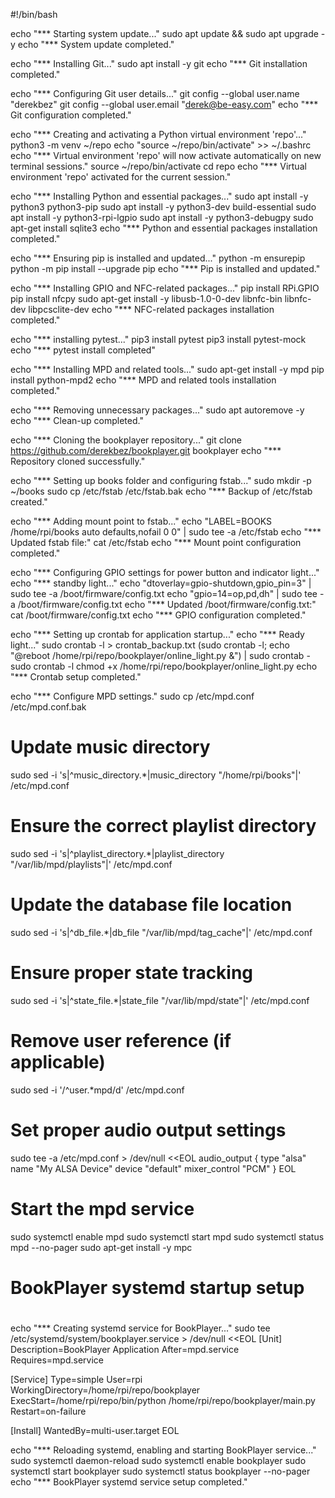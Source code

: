 #!/bin/bash

echo "*** Starting system update..."
sudo apt update && sudo apt upgrade -y
echo "*** System update completed."

echo "*** Installing Git..."
sudo apt install -y git
echo "*** Git installation completed."

echo "*** Configuring Git user details..."
git config --global user.name "derekbez"
git config --global user.email "derek@be-easy.com"
echo "*** Git configuration completed."

echo "*** Creating and activating a Python virtual environment 'repo'..."
python3 -m venv ~/repo
echo "source ~/repo/bin/activate" >> ~/.bashrc
echo "*** Virtual environment 'repo' will now activate automatically on new terminal sessions."
source ~/repo/bin/activate
cd repo
echo "*** Virtual environment 'repo' activated for the current session."

echo "*** Installing Python and essential packages..."
sudo apt install -y python3 python3-pip
sudo apt install -y python3-dev build-essential
sudo apt install -y python3-rpi-lgpio
sudo apt install -y python3-debugpy
sudo apt-get install sqlite3
echo "*** Python and essential packages installation completed."

echo "*** Ensuring pip is installed and updated..."
python -m ensurepip
python -m pip install --upgrade pip
echo "*** Pip is installed and updated."

echo "*** Installing GPIO and NFC-related packages..."
pip install RPi.GPIO
pip install nfcpy
sudo apt-get install -y libusb-1.0-0-dev libnfc-bin libnfc-dev libpcsclite-dev
echo "*** NFC-related packages installation completed."

echo "*** installing pytest..."
pip3 install pytest
pip3 install pytest-mock
echo "*** pytest install completed"

echo "*** Installing MPD and related tools..."
sudo apt-get install -y mpd
pip install python-mpd2
echo "*** MPD and related tools installation completed."

echo "*** Removing unnecessary packages..."
sudo apt autoremove -y
echo "*** Clean-up completed."

echo "*** Cloning the bookplayer repository..."
git clone https://github.com/derekbez/bookplayer.git bookplayer
echo "*** Repository cloned successfully."

echo "*** Setting up books folder and configuring fstab..."
sudo mkdir -p ~/books
sudo cp /etc/fstab /etc/fstab.bak
echo "*** Backup of /etc/fstab created."

echo "*** Adding mount point to fstab..."
echo "LABEL=BOOKS /home/rpi/books auto defaults,nofail 0 0" | sudo tee -a /etc/fstab
echo "*** Updated fstab file:"
cat /etc/fstab
echo "*** Mount point configuration completed."

echo "*** Configuring GPIO settings for power button and indicator light..."
echo "*** standby light..."
echo "dtoverlay=gpio-shutdown,gpio_pin=3" | sudo tee -a /boot/firmware/config.txt
echo "gpio=14=op,pd,dh" | sudo tee -a /boot/firmware/config.txt
echo "*** Updated /boot/firmware/config.txt:"
cat /boot/firmware/config.txt
echo "*** GPIO configuration completed."

echo "*** Setting up crontab for application startup..."
echo "*** Ready light..."
sudo crontab -l > crontab_backup.txt
(sudo crontab -l; echo "@reboot /home/rpi/repo/bookplayer/online_light.py &") | sudo crontab -
sudo crontab -l
chmod +x /home/rpi/repo/bookplayer/online_light.py
echo "*** Crontab setup completed."

echo "*** Configure MPD settings."
sudo cp /etc/mpd.conf /etc/mpd.conf.bak

# Update music directory
sudo sed -i 's|^music_directory.*|music_directory "/home/rpi/books"|' /etc/mpd.conf

# Ensure the correct playlist directory
sudo sed -i 's|^playlist_directory.*|playlist_directory "/var/lib/mpd/playlists"|' /etc/mpd.conf

# Update the database file location
sudo sed -i 's|^db_file.*|db_file "/var/lib/mpd/tag_cache"|' /etc/mpd.conf

# Ensure proper state tracking
sudo sed -i 's|^state_file.*|state_file "/var/lib/mpd/state"|' /etc/mpd.conf

# Remove user reference (if applicable)
sudo sed -i '/^user.*mpd/d' /etc/mpd.conf

# Set proper audio output settings
sudo tee -a /etc/mpd.conf > /dev/null <<EOL
audio_output {
    type            "alsa"
    name            "My ALSA Device"
    device          "default"
    mixer_control   "PCM"
}
EOL

# Start the mpd service
sudo systemctl enable mpd
sudo systemctl start mpd
sudo systemctl status mpd --no-pager
sudo apt-get install -y mpc



#
# BookPlayer systemd startup setup
#
echo "*** Creating systemd service for BookPlayer..."
sudo tee /etc/systemd/system/bookplayer.service > /dev/null <<EOL
[Unit]
Description=BookPlayer Application
After=mpd.service
Requires=mpd.service

[Service]
Type=simple
User=rpi
WorkingDirectory=/home/rpi/repo/bookplayer
ExecStart=/home/rpi/repo/bin/python /home/rpi/repo/bookplayer/main.py
Restart=on-failure

[Install]
WantedBy=multi-user.target
EOL

echo "*** Reloading systemd, enabling and starting BookPlayer service..."
sudo systemctl daemon-reload
sudo systemctl enable bookplayer
sudo systemctl start bookplayer
sudo systemctl status bookplayer --no-pager
echo "*** BookPlayer systemd service setup completed."


